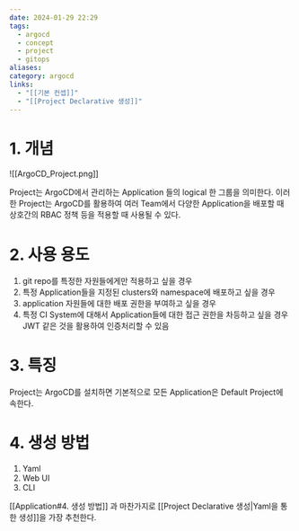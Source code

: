 ```yaml
---
date: 2024-01-29 22:29
tags:
  - argocd
  - concept
  - project
  - gitops
aliases: 
category: argocd
links:
  - "[[기본 컨셉]]"
  - "[[Project Declarative 생성]]"
---
```

# 1. 개념


![[ArgoCD_Project.png]]


Project는 ArgoCD에서 관리하는 Application 들의 logical 한 그룹을 의미한다. 이러한 Project는 ArgoCD를 활용하여 여러 Team에서 다양한 Application을 배포할 때 상호간의 RBAC 정책 등을 적용할 때 사용될 수 있다.


# 2. 사용 용도

1. git repo를 특정한 자원들에게만 적용하고 싶을 경우
2. 특정 Application들을 지정된 clusters와 namespace에 배포하고 싶을 경우
3. application 자원들에 대한 배포 권한을 부여하고 싶을 경우
4. 특정 CI System에 대해서 Application들에 대한 접근 권한을 차등하고 싶을 경우 JWT 같은 것을 활용하여 인증처리할 수 있음


# 3. 특징

Project는 ArgoCD를 설치하면 기본적으로 모든 Application은 Default Project에 속한다.



# 4. 생성 방법

1. Yaml 
2. Web UI
3. CLI


[[Application#4. 생성 방법]] 과 마찬가지로 [[Project Declarative 생성|Yaml을 통한 생성]]을 가장 추천한다. 

